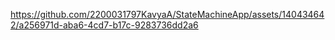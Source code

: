 

https://github.com/2200031797KavyaA/StateMachineApp/assets/140434642/a256971d-aba6-4cd7-b17c-9283736dd2a6

